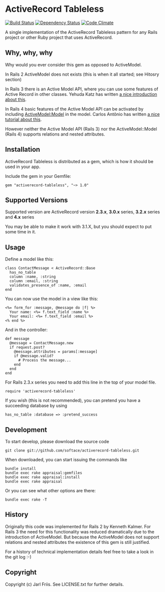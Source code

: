 ActiveRecord Tableless
======================

[![Build Status](https://travis-ci.org/softace/activerecord-tableless.png)](http://travis-ci.org/softace/activerecord-tableless)
[![Dependency Status](https://gemnasium.com/softace/activerecord-tableless.png)](https://gemnasium.com/softace/activerecord-tableless)
[![Code Climate](https://codeclimate.com/github/softace/activerecord-tableless.png)](https://codeclimate.com/github/softace/activerecord-tableless)

A single implementation of the ActiveRecord Tableless pattern for any
Rails project or other Ruby project that uses ActiveRecord.

Why, why, why
-------------

Why would you ever consider this gem as opposed to ActiveModel.

In Rails 2 ActiveModel does not exists (this is when it all started;
see Hitosry section)

In Rails 3 there is an Active Model API, where you can use some
features of Active Record in other classes. Yehuda Katz has written
[a nice introduction about this](http://yehudakatz.com/2010/01/10/activemodel-make-any-ruby-object-feel-like-activerecord/).

In Rails 4 basic features of the Active Model API can be activated
by including
[ActiveModel:Model](http://api.rubyonrails.org/classes/ActiveModel/Model.html)
in the model. Carlos Antônio has written
[a nice tutorial about this](http://blog.plataformatec.com.br/2012/03/barebone-models-to-use-with-actionpack-in-rails-4-0/).

However neither the Active Model API (Rails 3) nor the
ActiveModel::Model (Rails 4) supports relations and nested attributes.


Installation
------------

ActiveRecord Tableless is distributed as a gem, which is how it should
be used in your app.

Include the gem in your Gemfile:

    gem "activerecord-tableless", "~> 1.0"


Supported Versions
------------------

Supported version are ActiveRecord version **2.3.x**, **3.0.x**
series, **3.2.x** series and **4.x** series

You may be able to make it work with 3.1.X, but you should expect to
put some time in it.

Usage
-----

Define a model like this:

    class ContactMessage < ActiveRecord::Base
      has_no_table
      column :name, :string
      column :email, :string
      validates_presence_of :name, :email
    end

You can now use the model in a view like this:

    <%= form_for :message, @message do |f| %>
      Your name: <%= f.text_field :name %>
      Your email: <%= f.text_field :email %>
    <% end %>

And in the controller:

    def message
      @message = ContactMessage.new
      if request.post?
        @message.attributes = params[:message]
        if @message.valid?
          # Process the message...
        end
      end
    end

For Rails 2.3.x series you need to add this line in the top of your model file.

    require 'activerecord-tableless'

If you wish (this is not recommended), you can pretend you have a succeeding database by using

    has_no_table :database => :pretend_success


Development
-----------

To start develop, please download the source code

    git clone git://github.com/softace/activerecord-tableless.git

When downloaded, you can start issuing the commands like

    bundle install
    bundle exec rake appraisal:gemfiles
    bundle exec rake appraisal:install
    bundle exec rake appraisal

Or you can see what other options are there:

    bundle exec rake -T


History
-------

Originally this code was implemented for Rails 2 by Kenneth
Kalmer. For Rails 3 the need for this functionality was reduced
dramatically due to the introduction of ActiveModel. But because the
ActiveModel does not support relations and nested attributes the
existence of this gem is still justified.

For a history of technical implementation details feel free to take a
look in the git log :-)


Copyright
---------

Copyright (c) Jarl Friis. See LICENSE.txt for
further details.
